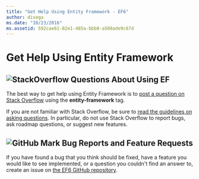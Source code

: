 ```yaml
---
title: "Get Help Using Entity Framework - EF6"
author: divega
ms.date: "10/23/2016"
ms.assetid: 592cae61-02e1-485a-bbb0-a508ade9c67d
---
```

# Get Help Using Entity Framework
## ![StackOverflow](~/ef6/media/stackoverflow.png) Questions About Using EF  

The best way to get help using Entity Framework is to [post a question on Stack Overflow](https://stackoverflow.com/questions/ask) using the **entity-framework** tag.  

If you are not familiar with Stack Overflow, be sure to [read the guidelines on asking questions](https://stackoverflow.com/help/asking). In particular, do not use Stack Overflow to report bugs, ask roadmap questions, or suggest new features.  

## ![GitHub Mark](~/ef6/media/github-mark-32px.png) Bug Reports and Feature Requests  

If you have found a bug that you think should be fixed, have a feature you would like to see implemented, or a question you couldn't find an answer to, create an issue on [the EF6 GitHub repository](https://github.com/aspnet/EntityFramework6/issues).
